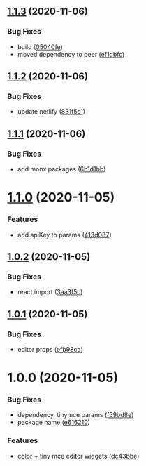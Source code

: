 ## [1.1.3](https://github.com/monx-dev/netlifycms-widgets/compare/v1.1.2...v1.1.3) (2020-11-06)


### Bug Fixes

* build ([05040fe](https://github.com/monx-dev/netlifycms-widgets/commit/05040feebcfc349c8bdb90618fd5185f1404fd9e))
* moved dependency to peer ([ef1dbfc](https://github.com/monx-dev/netlifycms-widgets/commit/ef1dbfc719a9f01da5af48e6b19f46090b39bf0b))

## [1.1.2](https://github.com/monx-dev/netlifycms-widgets/compare/v1.1.1...v1.1.2) (2020-11-06)


### Bug Fixes

* update netlify ([831f5c1](https://github.com/monx-dev/netlifycms-widgets/commit/831f5c124063341fe8cc2dc3dc90905491fe245f))

## [1.1.1](https://github.com/monx-dev/netlifycms-widgets/compare/v1.1.0...v1.1.1) (2020-11-06)


### Bug Fixes

* add monx packages ([6b1d1bb](https://github.com/monx-dev/netlifycms-widgets/commit/6b1d1bb785d5d76cbdc25a70784e1c6fd74ae67e))

# [1.1.0](https://github.com/monx-dev/netlifycms-widgets/compare/v1.0.2...v1.1.0) (2020-11-05)


### Features

* add apiKey to params ([413d087](https://github.com/monx-dev/netlifycms-widgets/commit/413d087be67121e9e65f60422f1f75cfd44470ce))

## [1.0.2](https://github.com/monx-dev/netlifycms-widgets/compare/v1.0.1...v1.0.2) (2020-11-05)


### Bug Fixes

* react import ([3aa3f5c](https://github.com/monx-dev/netlifycms-widgets/commit/3aa3f5cfd57803074a2e4c92da4c2d8c16c97192))

## [1.0.1](https://github.com/monx-dev/netlifycms-widgets/compare/v1.0.0...v1.0.1) (2020-11-05)


### Bug Fixes

* editor props ([efb98ca](https://github.com/monx-dev/netlifycms-widgets/commit/efb98ca304487b681b82526fd2c6d36b32160125))

# 1.0.0 (2020-11-05)


### Bug Fixes

* dependency, tinymce params ([f59bd8e](https://github.com/monx-dev/netlifycms-widgets/commit/f59bd8e5658058e1fa6b32117b3c34f0ea82d566))
* package name ([e616210](https://github.com/monx-dev/netlifycms-widgets/commit/e6162107ad5c8891fb8e27536ae6736f651614ab))


### Features

* color + tiny mce editor widgets ([dc43bbe](https://github.com/monx-dev/netlifycms-widgets/commit/dc43bbe45518f425c45c97ad3e87c2661e88d366))
